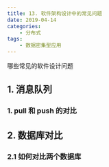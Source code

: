 ```yaml
---
title: 13. 软件架构设计中的常见问题
date: 2019-04-14
categories:
    - 分布式
tags:
    - 数据密集型应用
---
```


哪些常见的软件设计问题

<!-- more -->

## 1. 消息队列
### 1. pull 和 push 的对比


## 2. 数据库对比
### 2.1 如何对比两个数据库
